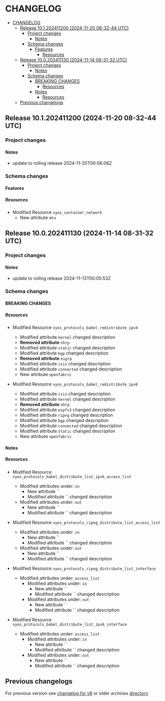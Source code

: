 
# CHANGELOG

<!--TOC-->

- [CHANGELOG](#changelog)
  - [Release 10.1.202411200 (2024-11-20 08-32-44 UTC)](#release-101202411200-2024-11-20-08-32-44-utc)
    - [Project changes](#project-changes)
      - [Notes](#notes)
    - [Schema changes](#schema-changes)
      - [Features](#features)
        - [Resources](#resources)
  - [Release 10.0.202411130 (2024-11-14 08-31-32 UTC)](#release-100202411130-2024-11-14-08-31-32-utc)
    - [Project changes](#project-changes-1)
      - [Notes](#notes-1)
    - [Schema changes](#schema-changes-1)
      - [BREAKING CHANGES](#breaking-changes)
        - [Resources](#resources-1)
      - [Notes](#notes-2)
        - [Resources](#resources-2)
  - [Previous changelogs](#previous-changelogs)

<!--TOC-->


## Release 10.1.202411200 (2024-11-20 08-32-44 UTC)
### Project changes
#### Notes
* update to rolling release 2024-11-20T00:06:06Z

### Schema changes
#### Features

##### Resources
* Modified Resource `vyos_container_network`
	* New attribute `mtu`









## Release 10.0.202411130 (2024-11-14 08-31-32 UTC)
### Project changes
#### Notes
* update to rolling release 2024-11-13T00:05:53Z

### Schema changes
#### BREAKING CHANGES

##### Resources
* Modified Resource `vyos_protocols_babel_redistribute_ipv4`
	* Modified attribute `kernel` changed description
	* **Removed attribute** `nhrp`
	* Modified attribute `static` changed description
	* Modified attribute `bgp` changed description
	* **Removed attribute** `eigrp`
	* Modified attribute `isis` changed description
	* Modified attribute `connected` changed description
	* New attribute `openfabric`

* Modified Resource `vyos_protocols_babel_redistribute_ipv6`
	* Modified attribute `isis` changed description
	* Modified attribute `kernel` changed description
	* **Removed attribute** `nhrp`
	* Modified attribute `ospfv3` changed description
	* Modified attribute `ripng` changed description
	* Modified attribute `bgp` changed description
	* Modified attribute `connected` changed description
	* Modified attribute `static` changed description
	* New attribute `openfabric`





#### Notes

##### Resources
* Modified Resource `vyos_protocols_babel_distribute_list_ipv6_access_list`
	* Modified attributes under: `in`
		* New attribute ``
		* Modified attribute `` changed description
	* Modified attributes under: `out`
		* New attribute ``
		* Modified attribute `` changed description

* Modified Resource `vyos_protocols_ripng_distribute_list_access_list`
	* Modified attributes under: `in`
		* New attribute ``
		* Modified attribute `` changed description
	* Modified attributes under: `out`
		* New attribute ``
		* Modified attribute `` changed description

* Modified Resource `vyos_protocols_ripng_distribute_list_interface`
	* Modified attributes under: `access_list`
		* Modified attributes under: `in`
			* New attribute ``
			* Modified attribute `` changed description
		* Modified attributes under: `out`
			* New attribute ``
			* Modified attribute `` changed description

* Modified Resource `vyos_protocols_babel_distribute_list_ipv6_interface`
	* Modified attributes under: `access_list`
		* Modified attributes under: `in`
			* New attribute ``
			* Modified attribute `` changed description
		* Modified attributes under: `out`
			* New attribute ``
			* Modified attribute `` changed description








## Previous changelogs
For previous version see [changelog for v9](CHANGELOG-v9.md) or older archives [directory](data/changelogs/)

